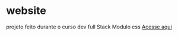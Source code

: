 # website
 projeto feito durante o curso dev full Stack
 Modulo css
 [Acesse aqui](https://website-location.netlify.app/)
